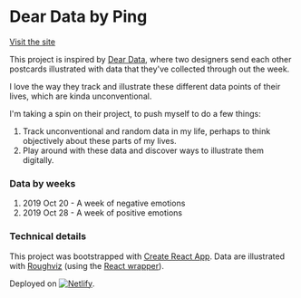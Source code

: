 # Dear Data by Ping

[Visit the site](https://deardata.yenpingchew.com)

This project is inspired by [Dear Data](http://www.dear-data.com/theproject), where two designers send each other postcards illustrated with data that they've collected through out the week.

I love the way they track and illustrate these different data points of their lives, which are kinda unconventional.

I'm taking a spin on their project, to push myself to do a few things:
1. Track unconventional and random data in my life, perhaps to think objectively about these parts of my lives.
2. Play around with these data and discover ways to illustrate them digitally.

### Data by weeks
1. 2019 Oct 20 - A week of negative emotions
2. 2019 Oct 28 - A week of positive emotions


### Technical details
This project was bootstrapped with [Create React App](https://github.com/facebook/create-react-app).
Data are illustrated with [Roughviz](https://github.com/jwilber/roughViz) (using the [React wrapper](https://github.com/Chris927/react-roughviz)).

Deployed on [![Netlify](https://api.netlify.com/api/v1/badges/138bc56a-dbdc-4d00-b706-7bdcb2c4021a/deploy-status)](https://app.netlify.com/sites/deardata/deploys).

